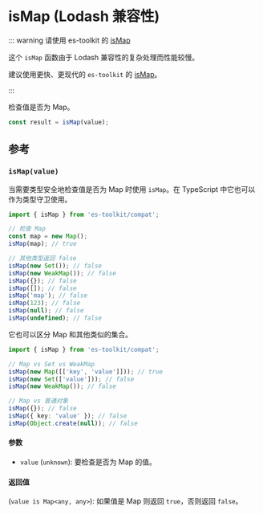 # isMap (Lodash 兼容性)

::: warning 请使用 es-toolkit 的 [isMap](../../predicate/isMap.md)

这个 `isMap` 函数由于 Lodash 兼容性的复杂处理而性能较慢。

建议使用更快、更现代的 `es-toolkit` 的 [isMap](../../predicate/isMap.md)。

:::

检查值是否为 Map。

```typescript
const result = isMap(value);
```

## 参考

### `isMap(value)`

当需要类型安全地检查值是否为 Map 时使用 `isMap`。在 TypeScript 中它也可以作为类型守卫使用。

```typescript
import { isMap } from 'es-toolkit/compat';

// 检查 Map
const map = new Map();
isMap(map); // true

// 其他类型返回 false
isMap(new Set()); // false
isMap(new WeakMap()); // false
isMap({}); // false
isMap([]); // false
isMap('map'); // false
isMap(123); // false
isMap(null); // false
isMap(undefined); // false
```

它也可以区分 Map 和其他类似的集合。

```typescript
import { isMap } from 'es-toolkit/compat';

// Map vs Set vs WeakMap
isMap(new Map([['key', 'value']])); // true
isMap(new Set(['value'])); // false
isMap(new WeakMap()); // false

// Map vs 普通对象
isMap({}); // false
isMap({ key: 'value' }); // false
isMap(Object.create(null)); // false
```

#### 参数

- `value` (`unknown`): 要检查是否为 Map 的值。

#### 返回值

(`value is Map<any, any>`): 如果值是 Map 则返回 `true`，否则返回 `false`。
